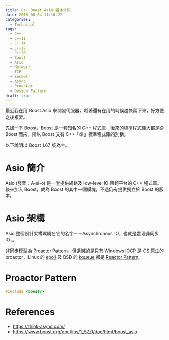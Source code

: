 ```yaml
---
title: C++ Boost Asio 基本介紹
date: 2018-08-04 11:16:22
categories:
  - Technical
tags:
  - C++
  - C++11
  - C++14
  - C++17
  - C++20
  - Boost
  - Asio
  - Network
  - TCP
  - Socket
  - Async
  - Proactor
  - Design Pattern
draft: true
---
```


最近我在用 Boost.Asio 來開發伺服器，趁著還有在用的時候趕快寫下來，好方便之後複習。

先講一下 Boost，Boost 是一套知名的 C++ 程式庫，後來的標準程式庫大都是從 Boost 而來，所以 Boost 又有 C++「準」標準程式庫的別稱。 

以下說明以 Boost 1.67 版為主。

# Asio 簡介

Asio (發音：A-si-o) 是一套提供網路及 low-level IO 且跨平台的 C++ 程式庫。後來加入 Boost，成為 Boost 的其中一個模塊，不過仍有提供獨立於 Boost 的版本。

# Asio 架構

Asio 整個設計架構環繞在它的名字－－Asynchronous IO，也就是處理非同步 IO，。

非同步模型為 [Proactor Pattern][]，但遺憾的是只有 Windows [IOCP][] 是 OS 原生的 proactor，Linux 的 [epoll][] 及 BSD 的 [kqueue][] 都是 [Reactor Pattern][]。

# Proactor Pattern





```cpp
#include <boost/>
```



# References

- https://think-async.com/
- https://www.boost.org/doc/libs/1_67_0/doc/html/boost_asio



[Proactor Pattern]: https://en.wikipedia.org/wiki/Proactor_pattern
[Reactor Pattern]: https://en.wikipedia.org/wiki/Reactor_pattern
[IOCP]: https://zh.wikipedia.org/zh-tw/IOCP
[epoll]: https://zh.wikipedia.org/zh-tw/Epoll
[kqueue]: https://en.wikipedia.org/wiki/Kqueue
[Winsock]: https://zh.wikipedia.org/zh-tw/Winsock
